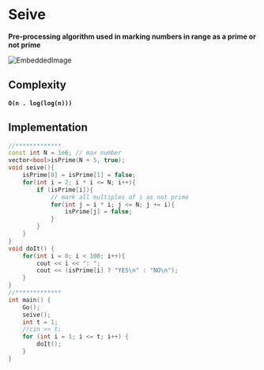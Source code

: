 # Seive
**Pre-processing algorithm used in marking numbers in range as a prime or not prime**

![EmbeddedImage](https://github.com/Abdelrhman-Sayed70/Competitive_Programming/assets/99830416/371935c9-f9a8-4b8f-b43c-45680af78eb1)

## Complexity
**`O(n . log(log(n)))`**

## Implementation
```cpp
//*************
const int N = 1e6; // max number
vector<bool>isPrime(N + 5, true);
void seive(){
    isPrime[0] = isPrime[1] = false;
    for(int i = 2; i * i <= N; i++){
        if (isPrime[i]){
            // mark all multiples of i as not prime
            for(int j = i * i; j <= N; j += i){
                isPrime[j] = false;
            }
        }
    }
}
void doIt() {
    for(int i = 0; i < 100; i++){
        cout << i << ": ";
        cout << (isPrime[i] ? "YES\n" : "NO\n");
    }
}
//*************
int main() {
    Go();
    seive();
    int t = 1;
    //cin >> t;
    for (int i = 1; i <= t; i++) {
        doIt();
    }
}
```
